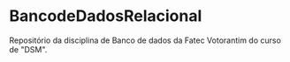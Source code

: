 # BancodeDadosRelacional
Repositório da disciplina de Banco de dados da Fatec Votorantim do curso de "DSM".
